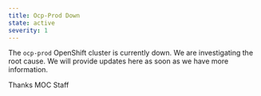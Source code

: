 ```yaml
---
title: Ocp-Prod Down
state: active
severity: 1
---
```


The `ocp-prod` OpenShift cluster is currently down. We are investigating
the root cause. We will provide updates here as soon as we have more
information.

Thanks
MOC Staff
